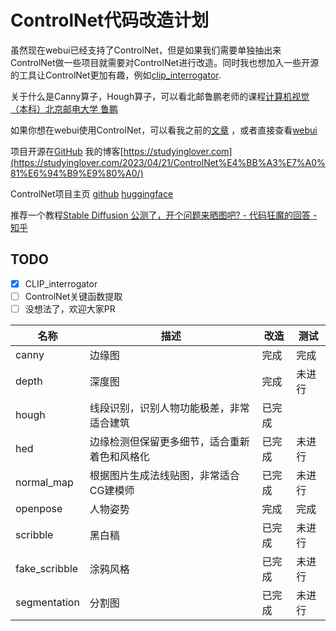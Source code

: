 # ControlNet代码改造计划
虽然现在webui已经支持了ControlNet，但是如果我们需要单独抽出来ControlNet做一些项目就需要对ControlNet进行改造。同时我也想加入一些开源的工具让ControlNet更加有趣，例如[clip_interrogator](https://github.com/pharmapsychotic/clip-interrogator).

关于什么是Canny算子，Hough算子，可以看北邮鲁鹏老师的课程[计算机视觉（本科）北京邮电大学 鲁鹏](https://www.bilibili.com/video/BV1nz4y197Qv/?spm_id_from=333.999.0.0&vd_source=e8f062c423dc7ce759a573dd732735a0)

如果你想在webui使用ControlNet，可以看我之前的[文章](https://studyinglover.com/2023/03/20/%E9%80%9A%E8%BF%87colab%E4%BD%93%E9%AA%8CControlNet/)  ，或者直接查看[webui](https://github.com/AUTOMATIC1111/stable-diffusion-webui)  

项目开源在[GitHub](https://github.com/StudyingLover/cmd_ControlNet)
我的博客[https://studyinglover.com](https://studyinglover.com/2023/04/21/ControlNet%E4%BB%A3%E7%A0%81%E6%94%B9%E9%80%A0/)

ControlNet项目主页
[github](https://github.com/lllyasviel/ControlNet)
[huggingface](https://huggingface.co/lllyasviel/ControlNet)

推荐一个教程[Stable Diffusion 公测了，开个问题来晒图吧? - 代码狂魔的回答 - 知乎](
https://www.zhihu.com/question/550101073/answer/2931261853)

## TODO
- [x] CLIP_interrogator
- [ ] ControlNet关键函数提取 
- [ ] 没想法了，欢迎大家PR

|名称|描述|改造|测试|
|--|--|--|--|
|canny|边缘图|完成|完成|
|depth|深度图|完成|未进行|
|hough|线段识别，识别人物功能极差，非常适合建筑|已完成||未进行|
|hed|边缘检测但保留更多细节，适合重新着色和风格化|已完成|未进行|
|normal_map|根据图片生成法线贴图，非常适合CG建模师|已完成|未进行|
|openpose|人物姿势|完成|完成|
|scribble|黑白稿|已完成|未进行|
|fake_scribble|涂鸦风格|已完成|未进行|
|segmentation|分割图|已完成|未进行|
